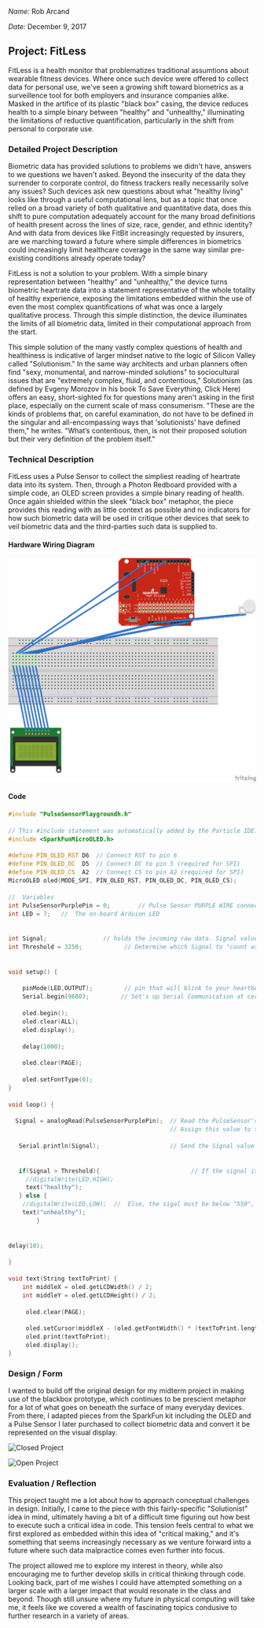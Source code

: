 *Name:*  Rob Arcand  

*Date:* December 9, 2017

## Project:  FitLess

FitLess is a health monitor that problematizes traditional assumtions about wearable fitness devices. Where once such device were offered to collect data for personal use, we've seen a growing shift toward biometrics as a surveillence tool for both employers and insurance companies alike. Masked in the artifice of its plastic "black box" casing, the device reduces health to a simple binary between "healthy" and "unhealthy," illuminating the limitations of reductive quantification, particularly in the shift from personal to corporate use.

### Detailed Project Description

Biometric data has provided solutions to problems we didn't have, answers to we questions we haven't asked. Beyond the insecurity of the data they surrender to corporate control, do fitness trackers really necessarily solve any issues? Such devices ask new questions about what "healthy living" looks like through a useful computational lens, but as a topic that once relied on a broad variety of both qualitative and quantitative data, does this shift to pure computation adequately account for the many broad definitions of health present across the lines of size, race, gender, and ethnic identity? And with data from devices like FitBit increasingly requested by insurers, are we marching toward a future where simple differences in biometrics could increasingly limit healthcare coverage in the same way similar pre-existing conditions already operate today?

FitLess is not a solution to your problem. With a simple binary representation between "healthy" and "unhealthy," the device turns biometric heartrate data into a statement representative of the whole totality of healthy experience, exposing the limitations embedded within the use of even the most complex quantifications of what was once a largely qualitative process. Through this simple distinction, the device illuminates the limits of all biometric data, limited in their computational approach from the start. 

This simple solution of the many vastly complex questions of health and healthiness is indicative of larger mindset native to the logic of Silicon Valley called "Solutionism." In the same way architects and urban planners often find "sexy, monumental, and narrow-minded solutions" to sociocultural issues that are "extremely complex, fluid, and contentious," Solutionism (as defined by Evgeny Morozov in his book To Save Everything, Click Here) offers an easy, short-sighted fix for questions many aren't asking in the first place, especially on the current scale of mass consumerism. "These are the kinds of problems that, on careful examination, do not have to be defined in the singular and all-encompassing ways that 'solutionists' have defined them," he writes. "What’s contentious, then, is not their proposed solution but their very definition of the problem itself." 

### Technical Description

FitLess uses a Pulse Sensor to collect the simpliest reading of heartrate data into its system. Then, through a Photon Redboard provided with a simple code, an OLED screen provides a simple binary reading of health. Once again shielded within the sleek "black box" metaphor, the piece provides this reading with as little context as possible and no indicators for how such biometric data will be used in critique other devices that seek to veil biometric data and the third-parties such data is supplied to. 

#### Hardware Wiring Diagram

![Wiring Diagram](images/FitLess_bb.png)

#### Code

```c++
#include "PulseSensorPlaygroundh.h"

// This #include statement was automatically added by the Particle IDE.
#include <SparkFunMicroOLED.h>

#define PIN_OLED_RST D6  // Connect RST to pin 6
#define PIN_OLED_DC  D5  // Connect DC to pin 5 (required for SPI)
#define PIN_OLED_CS  A2  // Connect CS to pin A2 (required for SPI)
MicroOLED oled(MODE_SPI, PIN_OLED_RST, PIN_OLED_DC, PIN_OLED_CS);

//  Variables
int PulseSensorPurplePin = 0;        // Pulse Sensor PURPLE WIRE connected to ANALOG PIN 0
int LED = 7;   //  The on-board Arduion LED


int Signal;                // holds the incoming raw data. Signal value can range from 0-1024
int Threshold = 3250;            // Determine which Signal to "count as a beat", and which to ingore.


void setup() {
    
    pinMode(LED,OUTPUT);         // pin that will blink to your heartbeat!
    Serial.begin(9600);         // Set's up Serial Communication at certain speed.
    
    oled.begin();
    oled.clear(ALL);
    oled.display();
    
    delay(1000);

    oled.clear(PAGE);
    
    oled.setFontType(0);
}

void loop() {
    
  Signal = analogRead(PulseSensorPurplePin);  // Read the PulseSensor's value.
                                              // Assign this value to the "Signal" variable.

   Serial.println(Signal);                    // Send the Signal value to Serial Plotter.


   if(Signal > Threshold){                          // If the signal is above "550", then "turn-on" Arduino's on-Board LED.
     //digitalWrite(LED,HIGH);
     text("healthy");
   } else {
    //digitalWrite(LED,LOW);  //  Else, the sigal must be below "550", so "turn-off" this LED.
    text("unhealthy");
        }


delay(10);

}

void text(String textToPrint) {
    int middleX = oled.getLCDWidth() / 2;
    int middleY = oled.getLCDHeight() / 2;
    
     oled.clear(PAGE);
     
     oled.setCursor(middleX - (oled.getFontWidth() * (textToPrint.length()/2)), middleY - (oled.getFontWidth() / 2));
     oled.print(textToPrint);
     oled.display();
}
```

### Design / Form

I wanted to build off the original design for my midterm project in making use of the blackbox prototype, which continues to be prescient metaphor for a lot of what goes on beneath the surface of many everyday devices. From there, I adapted pieces from the SparkFun kit including the OLED and a Pulse Sensor I later purchased to collect biometric data and convert it be represented on the visual display.

![Closed Project](images/closed.png)

![Open Project](images/open.png)

### Evaluation / Reflection

This project taught me a lot about how to approach conceptual challenges in design. Initially, I came to the piece with this fairly-specific "Solutionist" idea in mind, ultimately having a bit of a difficult time figuring out how best to execute such a critical idea in code. This tension feels central to what we first explored as embedded within this idea of "critical making," and it's something that seems increasingly necessary as we venture forward into a future where such data malpractice comes even further into focus.

The project allowed me to explore my interest in theory, while also encouraging me to further develop skills in critical thinking through code. Looking back, part of me wishes I could have attempted something on a larger scale with a larger impact that would resonate in the class and beyond. Though still unsure where my future in physical computing will take me, it feels like we covered a wealth of fascinating topics condusive to further research in a variety of areas.